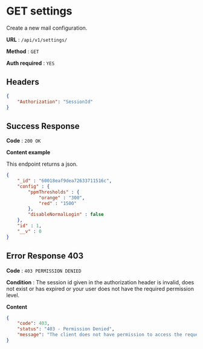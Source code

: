 # GET settings

Create a new mail configuration.

**URL** : `/api/v1/settings/`

**Method** : `GET`

**Auth required** : `YES`

## Headers

```json
{
    "Authorization": "SessionId"
}
```

## Success Response

**Code** : `200 OK`

**Content example**

This endpoint returns a json.
```json
{
    "_id" : "60018eaf9dea72633711516c",
    "config" : {
        "ppmThresholds" : {
            "orange" : "300",
            "red" : "1500"
        },
        "disableNormalLogin" : false
    },
    "id" : 1,
    "__v" : 0
}
```

## Error Response 403

**Code** : `403 PERMISSION DENIED`

**Condition** : The session id given in the authorization header is invalid, does not exist or has expired or your user does not have the required permission level.

**Content**

```json
{
    "code": 403,
    "status": "403 - Permission Denied",
    "message": "The client does not have permission to access the requested resource."
}
```